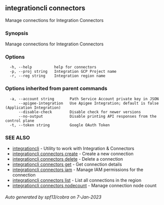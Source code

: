 ## integrationcli connectors

Manage connections for Integration Connectors

### Synopsis

Manage connections for Integration Connectors

### Options

```
  -h, --help          help for connectors
  -p, --proj string   Integration GCP Project name
  -r, --reg string    Integration region name
```

### Options inherited from parent commands

```
  -a, --account string       Path Service Account private key in JSON
      --apigee-integration   Use Apigee Integration; default is false (Application Integration)
      --disable-check        Disable check for newer versions
      --no-output            Disable printing API responses from the control plane
  -t, --token string         Google OAuth Token
```

### SEE ALSO

* [integrationcli](integrationcli.md)	 - Utility to work with Integration & Connectors
* [integrationcli connectors create](integrationcli_connectors_create.md)	 - Create a new connection
* [integrationcli connectors delete](integrationcli_connectors_delete.md)	 - Delete a connection
* [integrationcli connectors get](integrationcli_connectors_get.md)	 - Get connection details
* [integrationcli connectors iam](integrationcli_connectors_iam.md)	 - Manage IAM permissions for the connection
* [integrationcli connectors list](integrationcli_connectors_list.md)	 - List all connections in the region
* [integrationcli connectors nodecount](integrationcli_connectors_nodecount.md)	 - Manage connection node count

###### Auto generated by spf13/cobra on 7-Jan-2023
